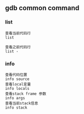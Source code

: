 ## gdb common command

### list
    查看当前代码行
    list

    查看之前代码行
    list -

### info
    查看代码位置
    info source
    查看local变量
    info locals
    查看stack frame 参数
    info args
    查看当前stack信息
    info stack


